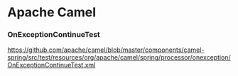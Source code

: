 # Apache Camel

### OnExceptionContinueTest

https://github.com/apache/camel/blob/master/components/camel-spring/src/test/resources/org/apache/camel/spring/processor/onexception/OnExceptionContinueTest.xml
